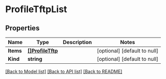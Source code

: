 # ProfileTftpList

## Properties
Name | Type | Description | Notes
------------ | ------------- | ------------- | -------------
**Items** | [**[]ProfileTftp**](profile_tftp.md) |  | [optional] [default to null]
**Kind** | **string** |  | [optional] [default to null]

[[Back to Model list]](../README.md#documentation-for-models) [[Back to API list]](../README.md#documentation-for-api-endpoints) [[Back to README]](../README.md)


